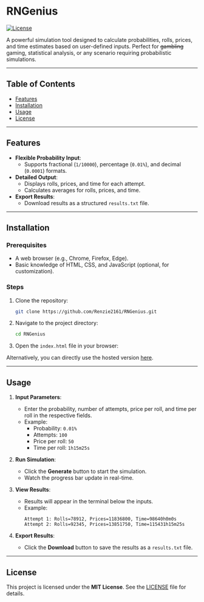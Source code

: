 # RNGenius

[![License](https://img.shields.io/badge/license-MIT-blue.svg)](LICENSE)

A powerful simulation tool designed to calculate probabilities, rolls, prices, and time estimates based on user-defined inputs. Perfect for ~~gambling~~ gaming, statistical analysis, or any scenario requiring probabilistic simulations.

---

## Table of Contents

- [Features](#features)
- [Installation](#installation)
- [Usage](#usage)
- [License](#license)

---

## Features

- **Flexible Probability Input**:
  - Supports fractional (`1/10000`), percentage (`0.01%`), and decimal (`0.0001`) formats.
- **Detailed Output**:
  - Displays rolls, prices, and time for each attempt.
  - Calculates averages for rolls, prices, and time.
- **Export Results**:
  - Download results as a structured `results.txt` file.

---

## Installation

### Prerequisites

- A web browser (e.g., Chrome, Firefox, Edge).
- Basic knowledge of HTML, CSS, and JavaScript (optional, for customization).

### Steps

1. Clone the repository:
   ```bash
   git clone https://github.com/Renzie2161/RNGenius.git
   ```
2. Navigate to the project directory:
   ```bash
   cd RNGenius
   ```
3. Open the `index.html` file in your browser:

Alternatively, you can directly use the hosted version [here](https://www.example.com).

---

## Usage

1. **Input Parameters**:

   - Enter the probability, number of attempts, price per roll, and time per roll in the respective fields.
   - Example:
     - Probability: `0.01%`
     - Attempts: `100`
     - Price per roll: `50`
     - Time per roll: `1h15m25s`

2. **Run Simulation**:

   - Click the **Generate** button to start the simulation.
   - Watch the progress bar update in real-time.

3. **View Results**:

   - Results will appear in the terminal below the inputs.
   - Example:
     ```
     Attempt 1: Rolls=78912, Prices=11836800, Time=98640h0m0s
     Attempt 2: Rolls=92345, Prices=13851750, Time=115431h15m25s
     ```

4. **Export Results**:
   - Click the **Download** button to save the results as a `results.txt` file.

---

## License

This project is licensed under the **MIT License**. See the [LICENSE](LICENSE) file for details.
